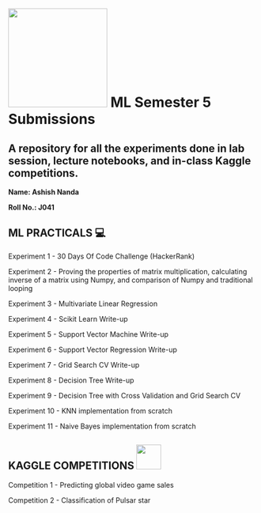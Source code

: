 # <img src="https://cdn-icons-png.flaticon.com/512/2103/2103626.png" width="200" height="200"> ML Semester 5 Submissions

## A repository for all the experiments done in lab session, lecture notebooks, and in-class Kaggle competitions. 

**Name: Ashish Nanda**

**Roll No.: J041**



## **ML PRACTICALS** 💻

Experiment 1 - 30 Days Of Code Challenge (HackerRank) 

Experiment 2 - Proving the properties of matrix multiplication, calculating inverse of a matrix using Numpy, and comparison of Numpy and traditional looping

Experiment 3 - Multivariate Linear Regression

Experiment 4 - Scikit Learn Write-up

Experiment 5 - Support Vector Machine Write-up

Experiment 6 - Support Vector Regression Write-up

Experiment 7 - Grid Search CV Write-up

Experiment 8 - Decision Tree Write-up

Experiment 9 - Decision Tree with Cross Validation and Grid Search CV

Experiment 10 - KNN implementation from scratch

Experiment 11 - Naive Bayes implementation from scratch



## **KAGGLE COMPETITIONS** <img src="![image](https://user-images.githubusercontent.com/54108664/139504689-f803de32-c5f0-4d4a-8f8c-6fb53cf19b2a.png)" width="50" height="50">

Competition 1 - Predicting global video game sales

Competition 2 - Classification of Pulsar star
